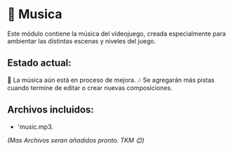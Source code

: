 # 🎵 Musica 
Este módulo contiene la música del videojuego, creada especialmente para ambientar las distintas escenas y niveles del juego.

## Estado actual:
🔧 La música aún está en proceso de mejora.
🎶 Se agregarán más pistas cuando termine de editar o crear nuevas composiciones.

## Archivos incluidos:
- 'music.mp3.

*(Mas Archivos seran añadidos pronto. TKM 😊)*
